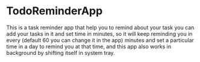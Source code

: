 # TodoReminderApp
This is a task reminder app that help you to remind about your task you can add your tasks in it and set time in minutes, so it will keep reminding you in every (default 60 you can change it in the app) minutes and set a particular time in a day to remind you at that time, and this app also works in background by shifting itself in system tray. 
